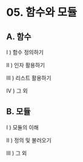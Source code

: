 # 05. 함수와 모듈

## A. 함수

I ) 함수 정의하기

II )  인자 활용하기

III ) 리스트 활용하기

IV ) 그 외

## B. 모듈

I ) 모듈의 이해

II )  정의 및 불러오기

III ) 그 외